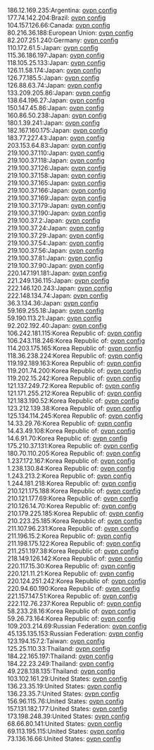 186.12.169.235:Argentina: [ovpn config](vpn/186_12_169_235.ovpn)  
177.74.142.204:Brazil: [ovpn config](vpn/177_74_142_204.ovpn)  
104.157.126.66:Canada: [ovpn config](vpn/104_157_126_66.ovpn)  
80.216.36.188:European Union: [ovpn config](vpn/80_216_36_188.ovpn)  
82.207.251.240:Germany: [ovpn config](vpn/82_207_251_240.ovpn)  
110.172.61.5:Japan: [ovpn config](vpn/110_172_61_5.ovpn)  
115.36.186.197:Japan: [ovpn config](vpn/115_36_186_197.ovpn)  
118.105.25.133:Japan: [ovpn config](vpn/118_105_25_133.ovpn)  
126.11.58.174:Japan: [ovpn config](vpn/126_11_58_174.ovpn)  
126.77.185.5:Japan: [ovpn config](vpn/126_77_185_5.ovpn)  
126.88.63.74:Japan: [ovpn config](vpn/126_88_63_74.ovpn)  
133.209.205.86:Japan: [ovpn config](vpn/133_209_205_86.ovpn)  
138.64.196.27:Japan: [ovpn config](vpn/138_64_196_27.ovpn)  
150.147.45.86:Japan: [ovpn config](vpn/150_147_45_86.ovpn)  
160.86.50.238:Japan: [ovpn config](vpn/160_86_50_238.ovpn)  
180.1.39.241:Japan: [ovpn config](vpn/180_1_39_241.ovpn)  
182.167.160.175:Japan: [ovpn config](vpn/182_167_160_175.ovpn)  
183.77.227.43:Japan: [ovpn config](vpn/183_77_227_43.ovpn)  
203.153.64.83:Japan: [ovpn config](vpn/203_153_64_83.ovpn)  
219.100.37.110:Japan: [ovpn config](vpn/219_100_37_110.ovpn)  
219.100.37.118:Japan: [ovpn config](vpn/219_100_37_118.ovpn)  
219.100.37.126:Japan: [ovpn config](vpn/219_100_37_126.ovpn)  
219.100.37.158:Japan: [ovpn config](vpn/219_100_37_158.ovpn)  
219.100.37.165:Japan: [ovpn config](vpn/219_100_37_165.ovpn)  
219.100.37.166:Japan: [ovpn config](vpn/219_100_37_166.ovpn)  
219.100.37.169:Japan: [ovpn config](vpn/219_100_37_169.ovpn)  
219.100.37.179:Japan: [ovpn config](vpn/219_100_37_179.ovpn)  
219.100.37.190:Japan: [ovpn config](vpn/219_100_37_190.ovpn)  
219.100.37.2:Japan: [ovpn config](vpn/219_100_37_2.ovpn)  
219.100.37.24:Japan: [ovpn config](vpn/219_100_37_24.ovpn)  
219.100.37.29:Japan: [ovpn config](vpn/219_100_37_29.ovpn)  
219.100.37.54:Japan: [ovpn config](vpn/219_100_37_54.ovpn)  
219.100.37.56:Japan: [ovpn config](vpn/219_100_37_56.ovpn)  
219.100.37.81:Japan: [ovpn config](vpn/219_100_37_81.ovpn)  
219.100.37.90:Japan: [ovpn config](vpn/219_100_37_90.ovpn)  
220.147.191.181:Japan: [ovpn config](vpn/220_147_191_181.ovpn)  
221.249.136.115:Japan: [ovpn config](vpn/221_249_136_115.ovpn)  
222.146.120.243:Japan: [ovpn config](vpn/222_146_120_243.ovpn)  
222.148.134.74:Japan: [ovpn config](vpn/222_148_134_74.ovpn)  
36.3.134.36:Japan: [ovpn config](vpn/36_3_134_36.ovpn)  
59.169.255.18:Japan: [ovpn config](vpn/59_169_255_18.ovpn)  
59.190.113.21:Japan: [ovpn config](vpn/59_190_113_21.ovpn)  
92.202.192.40:Japan: [ovpn config](vpn/92_202_192_40.ovpn)  
106.242.181.115:Korea Republic of: [ovpn config](vpn/106_242_181_115.ovpn)  
106.243.118.246:Korea Republic of: [ovpn config](vpn/106_243_118_246.ovpn)  
114.203.175.165:Korea Republic of: [ovpn config](vpn/114_203_175_165.ovpn)  
118.36.238.224:Korea Republic of: [ovpn config](vpn/118_36_238_224.ovpn)  
119.192.189.163:Korea Republic of: [ovpn config](vpn/119_192_189_163.ovpn)  
119.201.74.200:Korea Republic of: [ovpn config](vpn/119_201_74_200.ovpn)  
119.202.15.242:Korea Republic of: [ovpn config](vpn/119_202_15_242.ovpn)  
121.137.249.72:Korea Republic of: [ovpn config](vpn/121_137_249_72.ovpn)  
121.171.255.212:Korea Republic of: [ovpn config](vpn/121_171_255_212.ovpn)  
121.183.190.52:Korea Republic of: [ovpn config](vpn/121_183_190_52.ovpn)  
123.212.139.38:Korea Republic of: [ovpn config](vpn/123_212_139_38.ovpn)  
125.134.114.245:Korea Republic of: [ovpn config](vpn/125_134_114_245.ovpn)  
14.33.29.76:Korea Republic of: [ovpn config](vpn/14_33_29_76.ovpn)  
14.43.49.108:Korea Republic of: [ovpn config](vpn/14_43_49_108.ovpn)  
14.6.91.70:Korea Republic of: [ovpn config](vpn/14_6_91_70.ovpn)  
175.210.37.131:Korea Republic of: [ovpn config](vpn/175_210_37_131.ovpn)  
180.70.110.205:Korea Republic of: [ovpn config](vpn/180_70_110_205.ovpn)  
1.237.172.167:Korea Republic of: [ovpn config](vpn/1_237_172_167.ovpn)  
1.238.130.84:Korea Republic of: [ovpn config](vpn/1_238_130_84.ovpn)  
1.243.213.2:Korea Republic of: [ovpn config](vpn/1_243_213_2.ovpn)  
1.244.181.218:Korea Republic of: [ovpn config](vpn/1_244_181_218.ovpn)  
210.121.175.188:Korea Republic of: [ovpn config](vpn/210_121_175_188.ovpn)  
210.121.177.69:Korea Republic of: [ovpn config](vpn/210_121_177_69.ovpn)  
210.126.14.70:Korea Republic of: [ovpn config](vpn/210_126_14_70.ovpn)  
210.179.225.185:Korea Republic of: [ovpn config](vpn/210_179_225_185.ovpn)  
210.223.25.185:Korea Republic of: [ovpn config](vpn/210_223_25_185.ovpn)  
211.107.96.231:Korea Republic of: [ovpn config](vpn/211_107_96_231.ovpn)  
211.196.15.2:Korea Republic of: [ovpn config](vpn/211_196_15_2.ovpn)  
211.198.175.122:Korea Republic of: [ovpn config](vpn/211_198_175_122.ovpn)  
211.251.197.38:Korea Republic of: [ovpn config](vpn/211_251_197_38.ovpn)  
218.149.126.142:Korea Republic of: [ovpn config](vpn/218_149_126_142.ovpn)  
220.117.15.30:Korea Republic of: [ovpn config](vpn/220_117_15_30.ovpn)  
220.121.11.21:Korea Republic of: [ovpn config](vpn/220_121_11_21.ovpn)  
220.124.251.242:Korea Republic of: [ovpn config](vpn/220_124_251_242.ovpn)  
220.94.60.190:Korea Republic of: [ovpn config](vpn/220_94_60_190.ovpn)  
221.157.147.51:Korea Republic of: [ovpn config](vpn/221_157_147_51.ovpn)  
222.112.76.237:Korea Republic of: [ovpn config](vpn/222_112_76_237.ovpn)  
58.233.28.16:Korea Republic of: [ovpn config](vpn/58_233_28_16.ovpn)  
59.26.73.164:Korea Republic of: [ovpn config](vpn/59_26_73_164.ovpn)  
109.203.214.69:Russian Federation: [ovpn config](vpn/109_203_214_69.ovpn)  
45.135.135.153:Russian Federation: [ovpn config](vpn/45_135_135_153.ovpn)  
123.194.157.2:Taiwan: [ovpn config](vpn/123_194_157_2.ovpn)  
125.25.110.33:Thailand: [ovpn config](vpn/125_25_110_33.ovpn)  
184.22.165.197:Thailand: [ovpn config](vpn/184_22_165_197.ovpn)  
184.22.23.249:Thailand: [ovpn config](vpn/184_22_23_249.ovpn)  
49.228.138.135:Thailand: [ovpn config](vpn/49_228_138_135.ovpn)  
103.102.161.29:United States: [ovpn config](vpn/103_102_161_29.ovpn)  
136.23.35.19:United States: [ovpn config](vpn/136_23_35_19.ovpn)  
136.23.35.7:United States: [ovpn config](vpn/136_23_35_7.ovpn)  
156.96.115.76:United States: [ovpn config](vpn/156_96_115_76.ovpn)  
157.131.182.177:United States: [ovpn config](vpn/157_131_182_177.ovpn)  
173.198.248.39:United States: [ovpn config](vpn/173_198_248_39.ovpn)  
68.66.80.141:United States: [ovpn config](vpn/68_66_80_141.ovpn)  
69.113.195.115:United States: [ovpn config](vpn/69_113_195_115.ovpn)  
73.136.16.66:United States: [ovpn config](vpn/73_136_16_66.ovpn)  
